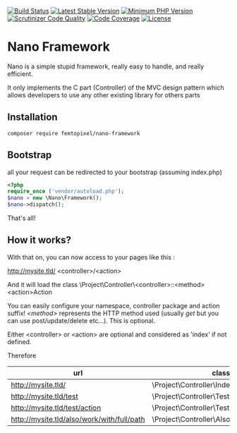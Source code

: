 [![Build Status](https://scrutinizer-ci.com/g/femtopixel/nano-framework/badges/build.png?b=master)](https://scrutinizer-ci.com/g/femtopixel/nano-framework/build-status/master)
[![Latest Stable Version](https://poser.pugx.org/femtopixel/nano-framework/v/stable)](https://packagist.org/packages/femtopixel/nano-framework) 
[![Minimum PHP Version](https://img.shields.io/badge/php-%3E%3D%207.0-8892BF.svg?style=flat-square)](https://php.net/)
[![Scrutinizer Code Quality](https://scrutinizer-ci.com/g/femtopixel/nano-framework/badges/quality-score.png?b=master)](https://scrutinizer-ci.com/g/femtopixel/nano-framework/?branch=master)
[![Code Coverage](https://scrutinizer-ci.com/g/femtopixel/nano-framework/badges/coverage.png?b=master)](https://scrutinizer-ci.com/g/femtopixel/nano-framework/?branch=master)
[![License](https://poser.pugx.org/femtopixel/nano-framework/license)](https://packagist.org/packages/femtopixel/nano-framework)

Nano Framework
===
Nano is a simple stupid framework, really easy to handle, and really efficient.

It only implements the C part (Controller) of the MVC design pattern which allows developers to use any other existing library for others parts

Installation
---

    composer require femtopixel/nano-framework

Bootstrap
---

all your request can be redirected to your bootstrap (assuming index.php)

```php
<?php
require_once ('vendor/autoload.php');
$nano = new \Nano\Framework();
$nano->dispatch();
```

That's all!

How it works?
---

With that on, you can now access to your pages like this :

http://mysite.tld/ \<controller>/\<action>

And it will load the class \Project\Controller\\\<controller>::\<method>\<action>Action

You can easily configure your namespace, controller package and action suffix!
*\<method>* represents the HTTP method used (usually *get* but you can use post/update/delete etc...). This is optional.

Either \<controller> or \<action> are optional and considered as 'index' if not defined.

Therefore

url                                        | class::method
------------------------------------------ | ---------------------------------------
http://mysite.tld/                         | \Project\Controller\Index::indexAction
http://mysite.tld/test                     | \Project\Controller\Test::indexAction
http://mysite.tld/test/action              | \Project\Controller\Test::actionAction
http://mysite.tld/also/work/with/full/path | \Project\Controller\Also\Work\With\Full::pathAction
